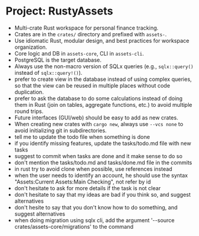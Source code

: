 <!-- Use this file to provide workspace-specific custom instructions to Copilot. For more details, visit https://code.visualstudio.com/docs/copilot/copilot-customization#_use-a-githubcopilotinstructionsmd-file -->

# Project: RustyAssets

- Multi-crate Rust workspace for personal finance tracking.
- Crates are in the `crates/` directory and prefixed with `assets-`.
- Use idiomatic Rust, modular design, and best practices for workspace organization.
- Core logic and DB in `assets-core`, CLI in `assets-cli`.
- PostgreSQL is the target database.
- Always use the non-macro version of SQLx queries (e.g., `sqlx::query()` instead of `sqlx::query!()`).
- prefer to create view in the database instead of using complex queries, so that the view can be reused in multiple places without code duplication.
- prefer to ask the database to do some calculations instead of doing them in Rust (join on tables, aggregate functions, etc.) to avoid multiple round trips.
- Future interfaces (GUI/web) should be easy to add as new crates.
- When creating new crates with `cargo new`, always use `--vcs none` to avoid initializing git in subdirectories.
- tell me to update the todo file when something is done
- if you identify missing features, update the tasks/todo.md file with new tasks
- suggest to commit when tasks are done and it make sense to do so
- don't mention the tasks/todo.md and tasks/done.md file in the commits
- in rust try to avoid clone when possible, use references instead
- when the user needs to identify an account, he should use the syntax "Assets:Current Assets:Main Checking", not refer by id
- don't hesitate to ask for more details if the task is not clear
- don't hesitate to say that my ideas are bad if you think so, and suggest alternatives
- don't hesite to say that you don't know how to do something, and suggest alternatives
- when doing migration using sqlx cli, add the argument '--source crates/assets-core/migrations' to the command